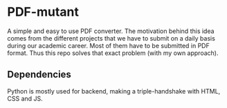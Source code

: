 # PDF-mutant
A simple and easy to use PDF converter.
The motivation behind this idea comes from the different projects that we have to submit on a daily basis during our academic career. Most of them have to be submitted in PDF format. Thus this repo solves that exact problem (with my own approach). 

## Dependencies
Python is mostly used for backend, making a triple-handshake with HTML, CSS and JS. 
